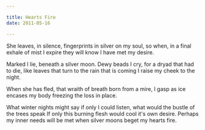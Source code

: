 ```yaml
---

title: Hearts Fire
date: 2011-05-16

---
```


She leaves, in silence, fingerprints
in silver on my soul, so when,
in a final exhale of mist I expire
they will know I have met my desire.

Marked I lie, beneath a silver moon.
Dewy beads I cry, for a dryad
that had to die, like leaves that turn
to the rain that is coming
I raise my cheek to the night.

When she has fled, that
wraith of breath born from a mire,
I gasp as ice encases my body
freezing the loss in place.

What winter nights might say
if only I could listen, what would
the bustle of the trees speak
If only this burning flesh would
cool it's own desire.
Perhaps my inner needs will be met
when silver moons beget
my hearts fire.